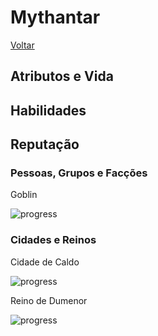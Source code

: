 # Mythantar
[Voltar](../players-index.md)

## Atributos e Vida

## Habilidades

## Reputação

### Pessoas, Grupos e Facções

Goblin

![progress](https://progress-bar.dev/0/ "progresso") 

### Cidades e Reinos

Cidade de Caldo

![progress](https://progress-bar.dev/2/ "progresso") 

Reino de Dumenor

![progress](https://progress-bar.dev/0/ "progresso") 
